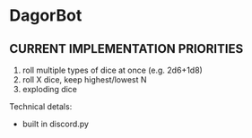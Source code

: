 # DagorBot

## CURRENT IMPLEMENTATION PRIORITIES

1. roll multiple types of dice at once (e.g. 2d6+1d8)
2. roll X dice, keep highest/lowest N
3. exploding dice


Technical detals:
- built in discord.py
